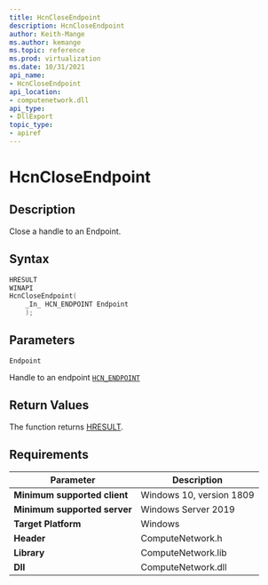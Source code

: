 ```yaml
---
title: HcnCloseEndpoint
description: HcnCloseEndpoint
author: Keith-Mange
ms.author: kemange
ms.topic: reference
ms.prod: virtualization
ms.date: 10/31/2021
api_name:
- HcnCloseEndpoint
api_location:
- computenetwork.dll
api_type:
- DllExport
topic_type:
- apiref
---
```

# HcnCloseEndpoint

## Description

Close a handle to an Endpoint.

## Syntax

```cpp
HRESULT
WINAPI
HcnCloseEndpoint(
    _In_ HCN_ENDPOINT Endpoint
    );
```

## Parameters

`Endpoint`

Handle to an endpoint [`HCN_ENDPOINT`](./HCN_ENDPOINT.md)

## Return Values

The function returns [HRESULT](./HCNHResult.md).

## Requirements

|Parameter|Description|
|---|---|
| **Minimum supported client** | Windows 10, version 1809 |
| **Minimum supported server** | Windows Server 2019 |
| **Target Platform** | Windows |
| **Header** | ComputeNetwork.h |
| **Library** | ComputeNetwork.lib |
| **Dll** | ComputeNetwork.dll |

